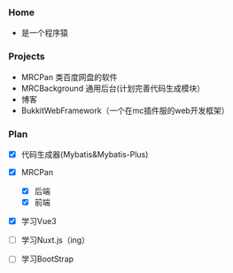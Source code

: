 ### Home

- 是一个程序猿

### Projects

- MRCPan 类百度网盘的软件
- MRCBackground 通用后台(计划完善代码生成模块）
- 博客
- BukkitWebFramework（一个在mc插件服的web开发框架）

### Plan

- [x] 代码生成器(Mybatis&Mybatis-Plus)
- [x] MRCPan
  - [X] 后端
  - [X] 前端
- [X] 学习Vue3
- [ ] 学习Nuxt.js（ing）
- [ ] 学习BootStrap


